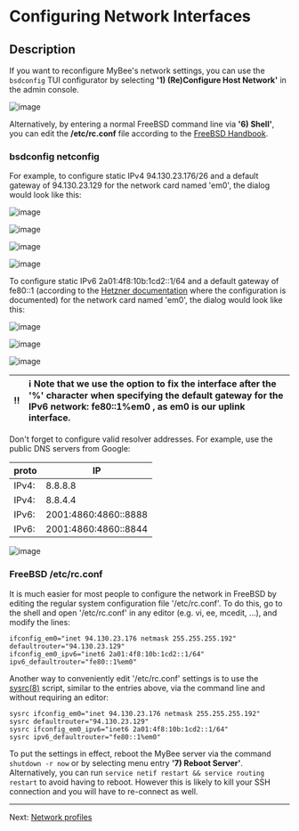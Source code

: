 # Configuring Network Interfaces

## Description

If you want to reconfigure MyBee's network settings, you can use the `bsdconfig` TUI configurator by selecting **'1) (Re)Configure Host Network'** in the admin console.

![image](https://user-images.githubusercontent.com/926409/163883957-58a6c6fd-c44c-4c06-b2de-477e45936d39.png)

Alternatively, by entering a normal FreeBSD command line via **'6) Shell'**, you can edit the **/etc/rc.conf** file according to the [FreeBSD Handbook](https://docs.freebsd.org/en/books/handbook/config/#config-network-setup).

### bsdconfig netconfig

For example, to configure static IPv4 94.130.23.176/26 and a default gateway of 94.130.23.129 for the network card named 'em0', the dialog would look like this:

![image](https://user-images.githubusercontent.com/926409/163884405-c657c742-446c-40e2-b0b6-850a8727224b.png)

![image](https://user-images.githubusercontent.com/926409/163884441-9416766d-0c8c-44f7-afbc-a8e08f02c580.png)

![image](https://user-images.githubusercontent.com/926409/163884499-9fa1b8a9-c55c-403c-9203-aaeaa7b21a41.png)

![image](https://user-images.githubusercontent.com/926409/163884593-ab7db705-4086-4667-9f6e-80b4dcf8ea45.png)


To configure static IPv6 2a01:4f8:10b:1cd2::1/64 and a default gateway of fe80::1 (according to the [Hetzner documentation](https://docs.hetzner.com/robot/dedicated-server/network/net-config-debian-ubuntu/) where the configuration is documented) for the network card named 'em0', the dialog would look like this:

![image](https://user-images.githubusercontent.com/926409/163884951-31c738a2-e50c-4189-a173-4baa9bd0baa9.png)

![image](https://user-images.githubusercontent.com/926409/163884990-1f39a466-7b05-43e7-9bed-756015bd1040.png)

![image](https://user-images.githubusercontent.com/926409/163885066-d76669de-bc9a-423e-b067-18cf7e3e8224.png)

:bangbang: | :information_source: Note that we use the option to fix the interface after the **'%'** character when specifying the default gateway for the IPv6 network: **fe80::1%em0** , as **em0** is our uplink interface.
:---: | :---

Don't forget to configure valid resolver addresses. For example, use the public DNS servers from Google:

| proto |         IP           |
|-------|----------------------|
| IPv4: |       8.8.8.8        |
| IPv4: |       8.8.4.4        |
| IPv6: | 2001:4860:4860::8888 |
| IPv6: | 2001:4860:4860::8844 |


![image](https://user-images.githubusercontent.com/926409/163885586-cdad3f13-c518-4cac-8688-953a6cb588ed.png)

### FreeBSD /etc/rc.conf

It is much easier for most people to configure the network in FreeBSD by editing the regular system configuration file '/etc/rc.conf'. To do this, go to the shell and open '/etc/rc.conf' in any editor (e.g. vi, ee, mcedit, ...), and modify the lines:

```
ifconfig_em0="inet 94.130.23.176 netmask 255.255.255.192"
defaultrouter="94.130.23.129"
ifconfig_em0_ipv6="inet6 2a01:4f8:10b:1cd2::1/64"
ipv6_defaultrouter="fe80::1%em0"
```

Another way to conveniently edit '/etc/rc.conf' settings is to use the [sysrc(8)](man.freebsd.org/sysrc/8) script, similar to the entries above, via the command line and without requiring an editor:

```
sysrc ifconfig_em0="inet 94.130.23.176 netmask 255.255.255.192"
sysrc defaultrouter="94.130.23.129"
sysrc ifconfig_em0_ipv6="inet6 2a01:4f8:10b:1cd2::1/64"
sysrc ipv6_defaultrouter="fe80::1%em0"
```

To put the settings in effect, reboot the MyBee server via the command `shutdown -r now` or by selecting menu entry **'7) Reboot Server'**. Alternatively, you can run `service netif restart && service routing restart` to avoid having to reboot. However this is likely to kill your SSH connection and you will have to re-connect as well.


---

Next: [Network profiles](netprofile.md)
